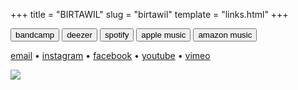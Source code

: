 +++
title = "BIRTAWIL"
slug = "birtawil"
template = "links.html"
+++

<section>

<a class="btn-full" href="https://birtawil.bandcamp.com/" target="_blank"><button>bandcamp</button></a>
<a class="btn-full" href="https://www.deezer.com/artist/183026617" target="_blank"><button>deezer</button></a>
<a class="btn-full" href="https://open.spotify.com/artist/69ywl11Y2LHTkcUQHWGtvi" target="_blank"><button>spotify</button></a>
<a class="btn-full" href="https://music.apple.com/artist/birtawil/1644667820" target="_blank"><button>apple music</button></a>
<a class="btn-full" href="https://music.amazon.fr/artists/B0BDZSM79K/birtawil" target="_blank"><button>amazon music</button></a>

<p class="center">
  <a href="mailto:birtawilmusic@gmail.com">email</a> &#x2022;
  <a href="https://www.instagram.com/xaviergodart/">instagram</a> &#x2022;
  <a href="https://www.facebook.com/birtawilmusic/">facebook</a> &#x2022;
  <a href="https://www.youtube.com/channel/UCZxV1UJ_rviJ0alhXSOIbuQ">youtube</a> &#x2022;
  <a href="https://vimeo.com/birtawil">vimeo</a>
</p>

<img src="https://f4.bcbits.com/img/0030379881_20.jpg"/>


</section>

<section>